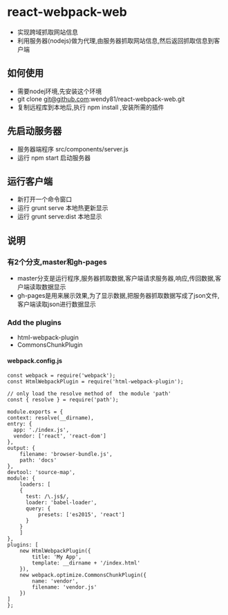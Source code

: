 # react-webpack-web
* 实现跨域抓取网站信息
* 利用服务器(nodejs)做为代理,由服务器抓取网站信息,然后返回抓取信息到客户端

## 如何使用
* 需要nodej环境,先安装这个环境
* git clone git@github.com:wendy81/react-webpack-web.git
* 复制远程库到本地后,执行 npm install ,安装所需的插件

## 先启动服务器
* 服务器端程序  src/components/server.js
* 运行 npm start 启动服务器

## 运行客户端
* 新打开一个命令窗口 
* 运行 grunt serve 本地热更新显示
* 运行 grunt serve:dist 本地显示

## 说明
### 有2个分支,master和gh-pages
* master分支是运行程序,服务器抓取数据,客户端请求服务器,响应,传回数据,客户端读取数据显示
* gh-pages是用来展示效果,为了显示数据,把服务器抓取数据写成了json文件,客户端读取json进行数据显示

### Add the plugins
* html-webpack-plugin
* CommonsChunkPlugin


#### webpack.config.js

	const webpack = require('webpack');
	const HtmlWebpackPlugin = require('html-webpack-plugin');
	
	// only load the resolve method of  the module 'path'
	const { resolve } = require('path');
	
	module.exports = {
	context: resolve(__dirname),
	entry: {
      app: './index.js',
      vendor: ['react', 'react-dom']
    },
    output: {
        filename: 'browser-bundle.js',
        path: 'docs'
    },
    devtool: 'source-map',
    module: {
        loaders: [
        {
          test: /\.js$/,
          loader: 'babel-loader',
          query: {
              presets: ['es2015', 'react']
          }
        }
        ]
    },
    plugins: [
        new HtmlWebpackPlugin({
            title: 'My App',
            template: __dirname + '/index.html'
        }),
        new webpack.optimize.CommonsChunkPlugin({
            name: 'vendor',
            filename: 'vendor.js'
        })
    ]
    };